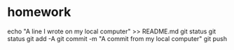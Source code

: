 # homework
echo "A line I wrote on my local computer" >> README.md
git status
git status
git add -A
git commit -m "A commit from my local computer"
git push
